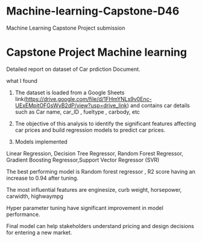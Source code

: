 # Machine-learning-Capstone-D46
Machine Learning  Capstone Project submission


# Capstone Project Machine learning

Detailed report on dataset of  Car prdiction Document.

 what I found 

1. The dataset is loaded from a Google Sheets link(https://drive.google.com/file/d/1FHmYNLs9v0Enc-UExEMpitOFGsWvB2dP/view?usp=drive_link) and contains car details such as Car name, car_ID  , fueltype , carbody, etc

2. Tne objective of this analysis to identify the significant features affecting car prices and build regression models to predict car prices.
3. Models implemented

Linear Regression, Decision Tree Regressor, Random Forest Regressor, Gradient Boosting Regressor,Support Vector Regressor (SVR)

The best performing model is Random forest regressor , R2 score having an increase to 0.94 after tuning.

The most influential features are enginesize, curb weight, horsepower, carwidth, highwaympg 

Hyper parameter tuning have significant improvement in model performance.

Final model can help stakeholders understand pricing and design decisions for entering a new market.
